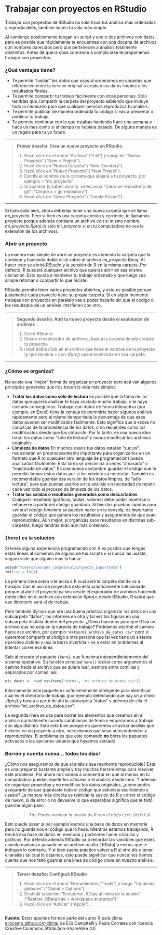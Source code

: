 Trabajar con proyectos en RStudio
================

Trabajar con proyectos de RStudio no solo hace tus análisis más
ordenados y reproducibles, también hacen tu vida más simple.

Al comienzo posiblemente tengan un script y uno o dos archivos con
datos, pero es posible que rápidamente te encuentres con una docena de
archivos con nombres parecidos pero que pertenecen a análisis totalmente
disntintos. Antes de que la cosa comience a complicarse te proponemos
trabajar con proyectos.

### ¿Qué ventajas tiene?

  - Te permite ”cuidar” los datos que usas al ordenarnos en carpetas que
    diferencien entre la versión original o cruda y los datos limpios o
    los resultados finales.
  - Te permite compartir tu trabajo fácilmente con otras personas. Solo
    tendrías que compartir la carpeta del proyecto sabiendo que incluye
    todo lo necesario para que cualquier persona reproduzca tu análisis.
  - Te permite publicar de manera ordenada tu código si vas a presentar
    o publicar tu trabajo.
  - Te permite continuar con lo que estabas haciendo hace una semana o
    hace un mes como si el tiempo no hubiera pasado. De alguna manera es
    un regalo para tu yo futuro.

-----

> **Primer desafío: Crea un nuevo proyecto en RStudio**
> 
> 1.  Hacé click en el menú “Archivo” (“File”) y luego en “Nuevo
>     Proyecto” (“New \> Project”).
> 2.  Hacé click en “Nueva Carpeta” (“New Directory”).
> 3.  Hacé click en “Nuevo Proyecto” (“New Project”).
> 4.  Escribí el nombre de la carpeta que alojará a tu proyecto, por
>     ejemplo \> “mi\_proyecto”
> 5.  Si aparece (y sabés usarlo), seleccioná “Crear un repositorio de
>     git” (“Create a \> git repository”).
> 6.  Hacé click en “Crear Proyecto” (“Create Project”).

-----

Si todo salió bien, ahora deberías tener una nueva carpeta que se llama
*mi\_proyecto*. Pero si bien es una carpeta común y corriente, le
llamamos proyecto porque además contiene un archivo con el mismo nombre
*mi\_proyecto.Rproj* (o solo *mi\_proyecto* si en tu computadora no ves
la extensión de los archivos).

### Abrir un proyecto

La manera más simple de abrir un proyecto es abriendo la carpeta que lo
contiene y haciendo doble click sobre el archivo *mi\_proyecto.Rproj*.
Al hacer esto se abrirá RStudio y la sensión de R en la misma carpeta.
Por defecto, R buscará cualquier archivo que quieras abrir en esa misma
ubicación. Esto ayuda a mantener tu trabajo ordenado y que luego sea
simple retomar o compartir lo que hiciste.

RStudio permite tener varios proyectos abiertos, y esto es posible
porque justamente cada proyecto tiene su propia carpeta. Si en algún
momento trabajas con proyectos en paralelo vas a poder hacerlo sin que
el código o los resultados de un análisis interfieran con otro.

-----

> **Segundo desafío: Abrí tu nuevo proyecto desde el explorador de
> archivos**
> 
> 1.  Cerrá RStudio
> 2.  Desde el explorador de archivos, buscá la carpeta donde creaste tu
>     proyecto.
> 3.  Hacé doble click en el archivo que tiene el nombre de tu proyecto
>     (y que termina \> con *.Rproj*) que encontrarás en esa carpeta.

-----

### ¿Cómo se organiza?

No existe una “mejor” forma de organizar un proyecto pero acá van
algunos principios generales que nos hacen la vida más simple::

  - **Tratar los datos como sólo de lectura** Es posible que la toma de
    los datos que querés analizar te haya costado mucho trabajo, o te
    haya costado conseguirlos. Trabajar con datos de forma interactiva
    (por ejemplo, en Excel) tiene la ventaja de permitirte hacer algunos
    análisis rápidamente pero al mismo tiempo tiena la desventaja de que
    esos datos pueden ser modificados fácilmente. Esto significa que a
    veces no conozcas de la procedencia de los datos, o no recuerdes
    como los modificastes desde que los obtuviste. Por lo tanto, es una
    buena idea tratar los datos como “sólo de lectura” y nunca modificar
    los archivos originales.
  - **Limpieza de datos** En muchos casos tus datos estarán “sucios”,
    necesitarán un preprocesamiento importante para organizarlos en un
    formato que R (o cualquier otro lenguaje de programación) pueda
    analizados fácilmente. Esta tarea se denomina a veces “amasado” o
    “masticado de datos”. Es una buena costumbre guardar el código que
    te permitió limpiar estos datos por si los volvieras a necesitar.
    También es recomendable guardar esa versión de los datos limpios, de
    “sólo lectura”, para que puedas usarlos en tu análisis sin necesidad
    de repetir cada vez todo el proceso de limpieza de los datos.
  - **Tratar las salidas o resultados generados como descartables**
    Cualquier resultado (gráficos, tablas, valores) debe poder repetirse
    o rehacerse a partir del código guardado. Si bien las pruebas
    rápidas para *ver si el código funciona* se pueden hacer en la
    consola, es importante guardar el código que genera los resultados y
    asegurarnos de que sean reproducibles. Aún mejor, si organizas esos
    resultados en distintas sub-carpetas, luego tendrás todo aún más
    ordenado.

### {here} es la solución

Si tenés alguna experiencia programando con R es posible que tengas
estás lineas al comienzo de alguno de tus scripts o si nunca las
usaste, seguro viste que alguien más lo hacia:

``` r
setwd("/Users/pao/una_carpeta/al/proyecto_importante")
rm(list = ls())
```

La primera línea *setea* o le avisa a R cual será la carpeta donde va a
trabajar. Con el uso de proyectos esto está prácticamente solucionado
porque al abrir el proyecto ya sea desde el explorador de archivos
haciendo doble click en el archivo con extensión *Rproj* o desde
RStudio, R sabrá que ese directorio será el de trabajo.

Pero también dijimos que era una buena práctica organizar los datos en
una subcarpeta “datos”, los informes en otra y tal vez las figuras en
una subcarpeta distinta dentro del proyecto. ¿Cómo hacemos para que R
lea un archivo que no está en la carpeta de trabajo? Podríamos escribir
el camino hacia ese archivo, por ejemplo
`"datos/mi_archivo_de_datos.csv"` pero si queremos compartir el código a
otra persona que tal vez tiene un sistema operativo distinto y usa la
barra invertida `\` va a estar en problemas al intentar correr esa
línea.

Sale al rescate el paquete `{here}`, que funciona independientemente del
sistema operativo. Su función principal `here()` recibe como argumentos
el camino hacia el archivo que se quiere leer, siempre entre comillas y
separados por comas, así:

``` r
mis_datos <- read_csv(here("datos", "mi_archivo_de_datos.csv"))
```

Internamente este paquete es suficientemente inteligente para
identificar cual es el directorio de trabajo (por ejemplo detectando que
hay un archivo *.Rproj*) y busca a partir de ahí la subcarpeta “datos” y
adentro de ella el archivo “mi\_archivo\_de\_datos.csv”.

La segunda línea se usa para borrar los elementos que creamos en el
análisis normalmente cuando cambiamos de tema o empezamos a trabajar
con algo distinto. Esto está bien porque no queremos arrastrar analisis
que hicimos en un proyecto a otro, necesitamos que sean autocontenidos y
*reproducibles*. El problema es que este comando **no** borra los
paquetes activados o las opciones usuario que hayamos seteado.

### Borrón y cuenta nueva… todos los días\!

¿Cómo nos aseguramos de que el análsis sea realmente reproducible? Esta
es una pregunta bastante amplia y hay muchas herramientas para resolver
este problema. Por ahora nos vamos a concentrar en que al menos en tu
computadora puedas repetir los cálculos o el análisis desde cero. Y
además de organizar proyectos y no modificar los datos originales,
¿cómo podés asegurarte de que guardaste todo el código que estuviste
escribiendo y usaste? La manera más directa es reiniciar la sesión de R
y correr el código de nuevo, si da error o no devuelve lo que esperabas
significa que te faltó guardar algún paso.

> > *Tip: Podés reiniciar la sesión de R con el atajo `Ctrl+Shif+F10`*

Esto puede pasar si por ejemplo leemos una base de datos en memoria pero
no guardamos el código que lo hace. Mientras estemos trabajando, R
tendrá esa base de datos en memoria y podremos hacer cálculos y
gráficos. Por defecto además RStudio va a recordar las variables que
estes usando mañana o pasado en un archivo oculto (.RData) a menos que
le indiques lo contrario. Y si bien suena práctico volver a R al otro
día y tener el análisis tal cual lo dejamos, esto puede significar que
nunca nos demos cuenta que nos faltó guardar una línea de código clave
en nuestro análisis.

-----

> **Tercer desafío: Configurá RStudio**
> 
> 1.  Hacé click en el menú “Herramientas (“Tools”) y luego “Opciones
>     globales” (“Global \> Options”).
> 2.  Destildá la opción “Recuperar .RData al inicio de la sesión”
>     (“Restore .RData into \> workspace at startup”).
> 3.  Hacé click en “Aplicar” (“Apply”).

-----

**Fuente:** Estos apuntes forman parte del curso R para clima
[eliocamp.github.io/r-clima/](https://eliocamp.github.io/r-clima/) de
Elio Campitelli y Paola Corrales con licencia Creative Commons
Attribution-ShareAlike 4.0.
